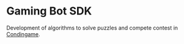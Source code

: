 # Gaming Bot SDK

Development of algorithms to solve puzzles and compete contest in [Condingame](https://www.codingame.com/).
